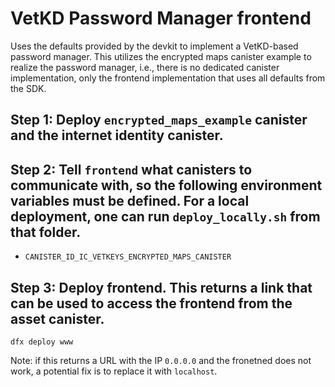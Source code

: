 # VetKD Password Manager frontend
Uses the defaults provided by the devkit to implement a VetKD-based password
manager. This utilizes the encrypted maps canister example to realize the
password manager, i.e., there is no dedicated canister implementation, only the
frontend implementation that uses all defaults from the SDK.

## Step 1: Deploy `encrypted_maps_example` canister and the internet identity canister.

## Step 2: Tell `frontend` what canisters to communicate with, so the following environment variables must be defined. For a local deployment, one can run `deploy_locally.sh` from that folder.
* `CANISTER_ID_IC_VETKEYS_ENCRYPTED_MAPS_CANISTER`

## Step 3: Deploy frontend. This returns a link that can be used to access the frontend from the asset canister.
```shell
dfx deploy www
```
Note: if this returns a URL with the IP `0.0.0.0` and the fronetned does not
work, a potential fix is to replace it with `localhost`.